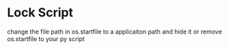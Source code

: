 # Lock Script

change the file path in os.startfile to a applicaiton path and hide it or remove os.startfile to your py script
